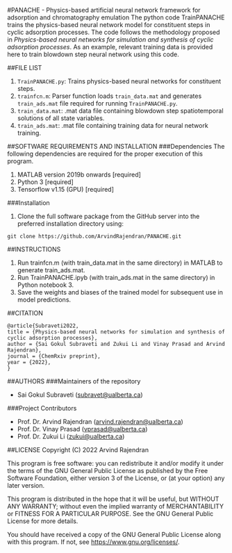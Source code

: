 #PANACHE - Physics-based artificial neural network framework for adsorption and chromatography emulation
The python code TrainPANACHE trains the physics-based neural network model for constituent steps in cyclic adsorption processes. The code follows the methodology proposed in *Physics-based neural networks for simulation and synthesis of cyclic adsorption processes*. As an example, relevant training data is provided here to train blowdown step neural network using this code. 

##FILE LIST
1. ```TrainPANACHE.py```: Trains physics-based neural networks for constituent steps.
2. ```trainfcn.m```: Parser function loads ```train_data.mat``` and generates ```train_ads.mat``` file required for running ```TrainPANACHE.py```. 
3. ```train_data.mat```: .mat data file containing blowdown step spatiotemporal solutions of all state variables.
4. ```train_ads.mat```: .mat file containing training data for neural network training. 

##SOFTWARE REQUIREMENTS AND INSTALLATION
###Dependencies 
The following dependencies are required for the proper execution of this program.
1. MATLAB version 2019b onwards [required]
2. Python 3 [required]
3. Tensorflow v1.15 (GPU) [required]

###Installation
1. Clone the full software package from the GitHub server into the preferred installation directory using: 
```
git clone https://github.com/ArvindRajendran/PANACHE.git
```

##INSTRUCTIONS
1. Run trainfcn.m (with train_data.mat in the same directory) in MATLAB to generate train_ads.mat.
2. Run TrainPANACHE.ipyb (with train_ads.mat in the same directory) in Python notebook 3.
3. Save the weights and biases of the trained model for subsequent use in model predictions. 

##CITATION
```
@article{Subraveti2022,
title = {Physics-based neural networks for simulation and synthesis of cyclic adsorption processes},
author = {Sai Gokul Subraveti and Zukui Li and Vinay Prasad and Arvind Rajendran},
journal = {ChemRxiv preprint},
year = {2022},
}
```

##AUTHORS 
###Maintainers of the repository 
- Sai Gokul Subraveti (subravet@ualberta.ca)

###Project Contributors 
- Prof. Dr. Arvind Rajendran (arvind.rajendran@ualberta.ca)
- Prof. Dr. Vinay Prasad (vprasad@ualberta.ca)
- Prof. Dr. Zukui Li (zukui@ualberta.ca)

##LICENSE 
Copyright (C) 2022 Arvind Rajendran

This program is free software: you can redistribute it and/or modify it under the terms of the GNU General Public License as published by the Free Software Foundation, either version 3 of the License, or (at your option) any later version.

This program is distributed in the hope that it will be useful, but WITHOUT ANY WARRANTY; without even the implied warranty of MERCHANTABILITY or FITNESS FOR A PARTICULAR PURPOSE. See the GNU General Public License for more details.

You should have received a copy of the GNU General Public License along with this program. If not, see https://www.gnu.org/licenses/.


